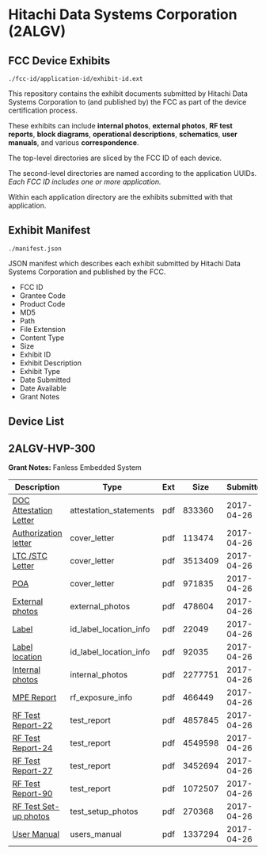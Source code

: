# Hitachi Data Systems Corporation (2ALGV)
## FCC Device Exhibits

```
./fcc-id/application-id/exhibit-id.ext
```

This repository contains the exhibit documents submitted by Hitachi Data Systems Corporation to (and published by) the FCC as part of the device certification process.

These exhibits can include **internal photos**, **external photos**, **RF test reports**, **block diagrams**, **operational descriptions**, **schematics**, **user manuals**, and various **correspondence**.

The top-level directories are sliced by the FCC ID of each device.

The second-level directories are named according to the application UUIDs. *Each FCC ID includes one or more application.*

Within each application directory are the exhibits submitted with that application. 

## Exhibit Manifest

```
./manifest.json
```

JSON manifest which describes each exhibit submitted by Hitachi Data Systems Corporation and published by the FCC.

- FCC ID
- Grantee Code
- Product Code
- MD5
- Path
- File Extension
- Content Type
- Size
- Exhibit ID
- Exhibit Description
- Exhibit Type
- Date Submitted
- Date Available
- Grant Notes

## Device List
## 2ALGV-HVP-300
**Grant Notes:** Fanless Embedded System

| Description | Type | Ext | Size | Submitted | Available |
| ----------- | ---- | --- | ---- | --------- | --------- |
| [DOC Attestation Letter](2ALGV-HVP-300/b3f2b0d11aaceaa727037e32f1832f95/3372488.pdf) | attestation_statements | pdf | 833360 | 2017-04-26 | 2017-04-27 |
| [Authorization letter](2ALGV-HVP-300/b3f2b0d11aaceaa727037e32f1832f95/3372491.pdf) | cover_letter | pdf | 113474 | 2017-04-26 | 2017-04-27 |
| [LTC /STC Letter](2ALGV-HVP-300/b3f2b0d11aaceaa727037e32f1832f95/3372492.pdf) | cover_letter | pdf | 3513409 | 2017-04-26 | 2017-04-27 |
| [POA](2ALGV-HVP-300/b3f2b0d11aaceaa727037e32f1832f95/3372493.pdf) | cover_letter | pdf | 971835 | 2017-04-26 | 2017-04-27 |
| [External photos](2ALGV-HVP-300/b3f2b0d11aaceaa727037e32f1832f95/3372494.pdf) | external_photos | pdf | 478604 | 2017-04-26 | 2017-10-25 |
| [Label](2ALGV-HVP-300/b3f2b0d11aaceaa727037e32f1832f95/3372495.pdf) | id_label_location_info | pdf | 22049 | 2017-04-26 | 2017-04-27 |
| [Label location](2ALGV-HVP-300/b3f2b0d11aaceaa727037e32f1832f95/3372496.pdf) | id_label_location_info | pdf | 92035 | 2017-04-26 | 2017-04-27 |
| [Internal photos](2ALGV-HVP-300/b3f2b0d11aaceaa727037e32f1832f95/3372497.pdf) | internal_photos | pdf | 2277751 | 2017-04-26 | 2017-10-25 |
| [MPE Report](2ALGV-HVP-300/b3f2b0d11aaceaa727037e32f1832f95/3372503.pdf) | rf_exposure_info | pdf | 466449 | 2017-04-26 | 2017-04-27 |
| [RF Test Report-22](2ALGV-HVP-300/b3f2b0d11aaceaa727037e32f1832f95/3372504.pdf) | test_report | pdf | 4857845 | 2017-04-26 | 2017-04-27 |
| [RF Test Report-24](2ALGV-HVP-300/b3f2b0d11aaceaa727037e32f1832f95/3372505.pdf) | test_report | pdf | 4549598 | 2017-04-26 | 2017-04-27 |
| [RF Test Report-27](2ALGV-HVP-300/b3f2b0d11aaceaa727037e32f1832f95/3372506.pdf) | test_report | pdf | 3452694 | 2017-04-26 | 2017-04-27 |
| [RF Test Report-90](2ALGV-HVP-300/b3f2b0d11aaceaa727037e32f1832f95/3372507.pdf) | test_report | pdf | 1072507 | 2017-04-26 | 2017-04-27 |
| [RF Test Set-up photos](2ALGV-HVP-300/b3f2b0d11aaceaa727037e32f1832f95/3372508.pdf) | test_setup_photos | pdf | 270368 | 2017-04-26 | 2017-10-25 |
| [User Manual](2ALGV-HVP-300/b3f2b0d11aaceaa727037e32f1832f95/3372509.pdf) | users_manual | pdf | 1337294 | 2017-04-26 | 2017-10-25 |
